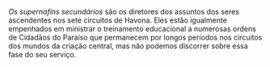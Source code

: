 *Os supernafins secundários* são os diretores dos assuntos dos seres ascendentes nos sete circuitos de Havona. Eles estão igualmente empenhados em ministrar o treinamento educacional a numerosas ordens de Cidadãos do Paraíso que permanecem por longos períodos nos circuitos dos mundos da criação central, mas não podemos discorrer sobre essa fase do seu serviço.